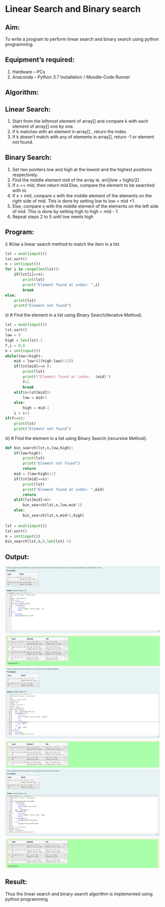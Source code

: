 # Linear Search and Binary search
## Aim:
To write a program to perform linear search and binary search using python programming.
## Equipment’s required:
1.	Hardware – PCs
2.	Anaconda – Python 3.7 Installation / Moodle-Code Runner
## Algorithm:
## Linear Search:
1.	Start from the leftmost element of array[] and compare k with each element of array[] one by one.
2.	If k matches with an element in array[] , return the index.
3.	If k doesn’t match with any of elements in array[], return -1 or element not found.
## Binary Search:
1.	Set two pointers low and high at the lowest and the highest positions respectively.
2.	Find the middle element mid of the array ie. arr[(low + high)/2]
3.	If x == mid, then return mid.Else, compare the element to be searched with m.
4.	If x > mid, compare x with the middle element of the elements on the right side of mid. This is done by setting low to low = mid +1.
5.	Else, compare x with the middle element of the elements on the left side of mid. This is done by setting high to high = mid - 1.
6.	Repeat steps 2 to 5 until low meets high
## Program:
i)	#Use a linear search method to match the item in a list.
```python
lst = eval(input())
lst.sort()
n = int(input())
for i in range(len(lst)):
    if(lst[i]==n):
        print(lst)
        print("Element found at index: ",i)
        break
else:       
    print(lst)
    print("Element not found")

```
ii)	# Find the element in a list using Binary Search(Iterative Method).
```python
lst = eval(input())
lst.sort()
low = 0
high = len(lst)-1
f,i = 0,0
n = int(input())
while(low<=high):
    mid = low+(((high-low)//2))
    if(lst[mid]==n ):
        print(lst)
        print(f"Element found at index:  {mid}")
        f=1
        break
    elif(n>lst[mid]):
        low = mid+1
    else:
        high = mid-1
    i = i+1
if(f==0):
    print(lst)
    print("Element not found")
```
iii)	# Find the element in a list using Binary Search (recursive Method).
```python
def bin_search(lst,n,low,high):
    if(low>high):
        print(lst)
        print("Element not found")
        return 
    mid = (low+high)//2
    if(lst[mid]==n):
        print(lst)
        print("Element found at index: ",mid)
        return
    elif(lst[mid]>n):
        bin_search(lst,n,low,mid-1)
    else:
        bin_search(lst,n,mid+1,high)
    
lst = eval(input())
lst.sort()
n = int(input())
bin_search(lst,n,0,len(lst)-1)
```
## Output:
![Exp7_1](image-1.png)
![Exp7_2](image-2.png)
![Exp7_3](image-3.png)

## Result:
Thus the linear search and binary search algorithm is implemented using python programming.
